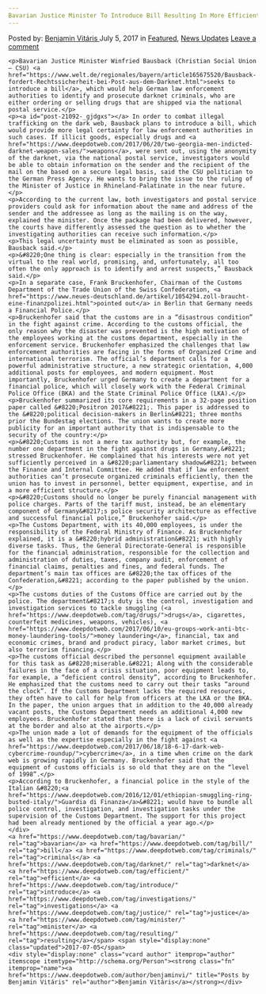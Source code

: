 ```yaml
---
Bavarian Justice Minister To Introduce Bill Resulting In More Efficient Investigations Against Darknet Criminals
---
```

<article class="post-listing post-21092 post type-post status-publish format-standard has-post-thumbnail hentry  tag-bavarian tag-bill tag-criminals tag-darknet tag-efficient tag-introduce tag-investigations tag-justice tag-minister tag-resulting">
    <div class="post-inner">
        <span>Posted by: <a href="https://www.deepdotweb.com/author/benjaminvi/" title="">Benjamin Vitáris </a></span>
    <span>July 5, 2017</span>
    <span>in <a href="https://www.deepdotweb.com/category/deepdot-news/" rel="category tag">Featured</a>, <a href="https://www.deepdotweb.com/category/news-updates/" rel="category tag">News Updates</a></span>
    <span><a href="https://www.deepdotweb.com/2017/07/05/bavarian-justice-minister-introduce-bill-resulting-efficient-investigations-darknet-criminals/#respond">Leave a comment</a></span>
    </p>
    <div class="clear"></div>
    
    <p>Bavarian Justice Minister Winfried Bausback (Christian Social Union – CSU) <a href="https://www.welt.de/regionales/bayern/article165675520/Bausback-fordert-Rechtssicherheit-bei-Post-aus-dem-Darknet.html">seeks to introduce a bill</a>, which would help German law enforcement authorities to identify and prosecute darknet criminals, who are either ordering or selling drugs that are shipped via the national postal service.</p>
    <p><a id="post-21092-_gjdgxs"></a> In order to combat illegal trafficking on the dark web, Bausback plans to introduce a bill, which would provide more legal certainty for law enforcement authorities in such cases. If illicit goods, especially drugs and <a href="https://www.deepdotweb.com/2017/06/20/two-georgia-men-indicted-darknet-weapon-sales/">weapons</a>, were sent out, using the anonymity of the darknet, via the national postal service, investigators would be able to obtain information on the sender and the recipient of the mail on the based on a secure legal basis, said the CSU politician to the German Press Agency. He wants to bring the issue to the ruling of the Minister of Justice in Rhineland-Palatinate in the near future.</p>
    <p>According to the current law, both investigators and postal service providers could ask for information about the name and address of the sender and the addressee as long as the mailing is on the way, explained the minister. Once the package had been delivered, however, the courts have differently assessed the question as to whether the investigating authorities can receive such information.</p>
    <p>This legal uncertainty must be eliminated as soon as possible, Bausback said.</p>
    <p>&#8220;One thing is clear: especially in the transition from the virtual to the real world, promising, and, unfortunately, all too often the only approach is to identify and arrest suspects,” Bausback said.</p>
    <p>In a separate case, Frank Bruckenhofer, Chairman of the Customs Department of the Trade Union of the Swiss Confederation, <a href="https://www.neues-deutschland.de/artikel/1054294.zoll-braucht-eine-finanzpolizei.html">pointed out</a> in Berlin that Germany needs a Financial Police.</p>
    <p>Bruckenhofer said that the customs are in a “disastrous condition” in the fight against crime. According to the customs official, the only reason why the disaster was prevented is the high motivation of the employees working at the customs department, especially in the enforcement service. Bruckenhofer emphasized the challenges that law enforcement authorities are facing in the forms of Organized Crime and international terrorism. The official’s department calls for a powerful administrative structure, a new strategic orientation, 4,000 additional posts for employees, and modern equipment. Most importantly, Bruckenhofer urged Germany to create a department for a financial police, which will closely work with the Federal Criminal Police Office (BKA) and the State Criminal Police Office (LKA).</p>
    <p>Bruckenhofer summarized its core requirements in a 32-page position paper called &#8220;Positron 2017&#8221;. This paper is addressed to the &#8220;political decision-makers in Berlin&#8221; three months prior the Bundestag elections. The union wants to create more publicity for an important authority that is indispensable to the security of the country:</p>
    <p>&#8220;Customs is not a mere tax authority but, for example, the number one department in the fight against drugs in Germany,&#8221; stressed Bruckenhofer. He complained that his interests were not yet sufficiently perceived in a &#8220;parliamentary shadow&#8221; between the Finance and Internal Committee. He added that if law enforcement authorities can’t prosecute organized criminals efficiently, then the union has to invest in personnel, better equipment, expertise, and in a more efficient structure.</p>
    <p>&#8220;Customs should no longer be purely financial management with police charges. Parts of the tariff must, instead, be an elementary component of Germany&#8217;s police security architecture as effective and successful financial police,” Bruckenhofer said.</p>
    <p>The Customs Department, with its 40,000 employees, is under the responsibility of the Federal Ministry of Finance. As Bruckenhofer explained, it is a &#8220;hybrid administration&#8221; with highly diverse tasks. Thus, the General Directorate-General is responsible for the financial administration, responsible for the collection and administration of duties, taxes, company audit, enforcement of financial claims, penalties and fines, and federal funds. The department’s main tax offices are &#8220;the tax offices of the Confederation,&#8221; according to the paper published by the union.</p>
    <p>The customs duties of the Customs Office are carried out by the police. The department&#8217;s duty is the control, investigation and investigation services to tackle smuggling (<a href="https://www.deepdotweb.com/tag/drugs/">drugs</a>, cigarettes, counterfeit medicines, weapons, vehicles), <a href="https://www.deepdotweb.com/2017/06/10/eu-groups-work-anti-btc-money-laundering-tools/">money laundering</a>, financial, tax and economic crimes, brand and product piracy, labor market crimes, but also terrorism financing.</p>
    <p>The customs official described the personnel equipment available for this task as &#8220;miserable.&#8221; Along with the considerable failures in the face of a crisis situation, poor equipment leads to, for example, a “deficient control density”, according to Bruckenhofer. He emphasized that the customs need to carry out their tasks “around the clock”. If the Customs Department lacks the required resources, they often have to call for help from officers at the LKA or the BKA. In the paper, the union argues that in addition to the 40,000 already vacant posts, the Customs Department needs an additional 4,000 new employees. Bruckenhofer stated that there is a lack of civil servants at the border and also at the airports.</p>
    <p>The union made a lot of demands for the equipment of the officials as well as the expertise especially in the fight against <a href="https://www.deepdotweb.com/2017/06/18/18-6-17-dark-web-cybercrime-roundup/">cybercrime</a>, in a time when crime on the dark web is growing rapidly in Germany. Bruckenhofer said that the equipment of customs officials is so old that they are on the “level of 1998”.</p>
    <p>According to Bruckenhofer, a financial police in the style of the Italian &#8220;<a href="https://www.deepdotweb.com/2016/12/01/ethiopian-smuggling-ring-busted-italy/">Guardia di Finanza</a>&#8221; would have to bundle all police control, investigation, and investigation tasks under the supervision of the Customs Department. The support for this project had been already mentioned by the official a year ago.</p>
    </div>
    <a href="https://www.deepdotweb.com/tag/bavarian/" rel="tag">bavarian</a> <a href="https://www.deepdotweb.com/tag/bill/" rel="tag">bill</a> <a href="https://www.deepdotweb.com/tag/criminals/" rel="tag">criminals</a> <a href="https://www.deepdotweb.com/tag/darknet/" rel="tag">darknet</a> <a href="https://www.deepdotweb.com/tag/efficient/" rel="tag">efficient</a> <a href="https://www.deepdotweb.com/tag/introduce/" rel="tag">introduce</a> <a href="https://www.deepdotweb.com/tag/investigations/" rel="tag">investigations</a> <a href="https://www.deepdotweb.com/tag/justice/" rel="tag">justice</a> <a href="https://www.deepdotweb.com/tag/minister/" rel="tag">minister</a> <a href="https://www.deepdotweb.com/tag/resulting/" rel="tag">resulting</a></span> <span style="display:none" class="updated">2017-07-05</span>
    <div style="display:none" class="vcard author" itemprop="author" itemscope itemtype="http://schema.org/Person"><strong class="fn" itemprop="name"><a href="https://www.deepdotweb.com/author/benjaminvi/" title="Posts by Benjamin Vitáris" rel="author">Benjamin Vitáris</a></strong></div>
    
